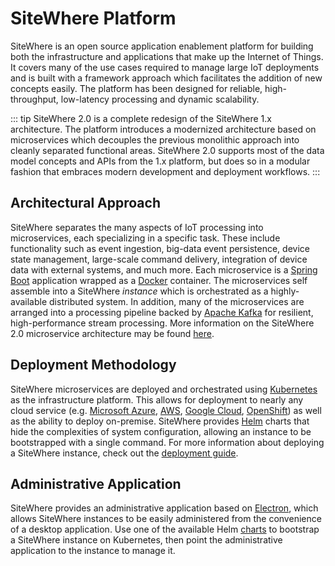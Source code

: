 # SiteWhere Platform

<Seo/>

SiteWhere is an open source application enablement platform for building
both the infrastructure and applications that make up the Internet of Things.
It covers many of the use cases required to manage large IoT
deployments and is built with a framework approach which facilitates the
addition of new concepts easily. The platform has been designed for reliable,
high-throughput, low-latency processing and dynamic scalability.

::: tip
SiteWhere 2.0 is a complete redesign of the SiteWhere 1.x architecture.
The platform introduces a modernized architecture based on microservices
which decouples the previous monolithic approach into cleanly separated
functional areas. SiteWhere 2.0 supports most of the data model concepts and APIs from the 1.x
platform, but does so in a modular fashion that embraces modern development
and deployment workflows.
:::

## Architectural Approach

SiteWhere separates the many aspects of IoT processing into microservices, each
specializing in a specific task. These include functionality such as event ingestion,
big-data event persistence, device state management, large-scale command delivery,
integration of device data with external systems, and much more. Each microservice
is a [Spring Boot](https://spring.io/projects/spring-boot) application
wrapped as a [Docker](https://www.docker.com/) container. The microservices self
assemble into a SiteWhere _instance_ which is orchestrated as a highly-available
distributed system. In addition, many of the microservices are arranged into a
processing pipeline backed by [Apache Kafka](https://kafka.apache.org/)
for resilient, high-performance stream processing. More information on the SiteWhere 2.0
microservice architecture may be found [here](./microservice-overview.md).

## Deployment Methodology

SiteWhere microservices are deployed and orchestrated using [Kubernetes](https://kubernetes.io/)
as the infrastructure platform. This allows for deployment to nearly any cloud service
(e.g. [Microsoft Azure](https://azure.microsoft.com/en-us/services/kubernetes-service/),
[AWS](https://aws.amazon.com/eks/), [Google Cloud](https://cloud.google.com/kubernetes-engine/),
[OpenShift](https://www.openshift.com/)) as well as the ability to deploy on-premise.
SiteWhere provides [Helm](https://helm.sh/) charts that hide the complexities of system
configuration, allowing an instance to be bootstrapped with a single command. For more
information about deploying a SiteWhere instance, check out the
[deployment guide](../deployment/).

## Administrative Application

SiteWhere provides an administrative application based on [Electron](https://electronjs.org/),
which allows SiteWhere instances to be easily administered from the convenience
of a desktop application. Use one of the available Helm
[charts](https://github.com/sitewhere/sitewhere-k8s/tree/master/charts)
to bootstrap a SiteWhere instance on Kubernetes, then point the administrative application
to the instance to manage it.

<InlineImage src="/images/platform/login.png" caption="Administrative Interface"/>
